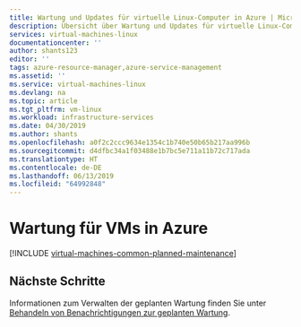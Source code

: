 ```yaml
---
title: Wartung und Updates für virtuelle Linux-Computer in Azure | Microsoft-Dokumentation
description: Übersicht über Wartung und Updates für virtuelle Linux-Computer, die in Azure ausgeführt werden.
services: virtual-machines-linux
documentationcenter: ''
author: shants123
editor: ''
tags: azure-resource-manager,azure-service-management
ms.assetid: ''
ms.service: virtual-machines-linux
ms.devlang: na
ms.topic: article
ms.tgt_pltfrm: vm-linux
ms.workload: infrastructure-services
ms.date: 04/30/2019
ms.author: shants
ms.openlocfilehash: a0f2c2ccc9634e1354c1b740e50b65b217aa996b
ms.sourcegitcommit: d4dfbc34a1f03488e1b7bc5e711a11b72c717ada
ms.translationtype: HT
ms.contentlocale: de-DE
ms.lasthandoff: 06/13/2019
ms.locfileid: "64992848"
---
```

# <a name="maintenance-for-virtual-machines-in-azure"></a>Wartung für VMs in Azure 

[!INCLUDE [virtual-machines-common-planned-maintenance](../../../includes/virtual-machines-common-planned-maintenance.md)]


## <a name="next-steps"></a>Nächste Schritte

Informationen zum Verwalten der geplanten Wartung finden Sie unter [Behandeln von Benachrichtigungen zur geplanten Wartung](maintenance-notifications.md).